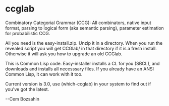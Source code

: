 # ccglab
Combinatory Categorial Grammar (CCG): All combinators, native input format, parsing to logical form (aka semantic parsing), parameter estimation for probabilistic CCG.

All you need is the easy-install.zip. Unzip it in a directory. When you run the revealed script you will get CCGlab/ in that directory if it is a fresh install. Otherwise it will ask you how to upgrade an old CCGlab.

This is Common Lisp code. Easy-installer installs a CL for you (SBCL), and downloads and installs all necesssary files.
If you already have an ANSI Common Lisp, it can work with it too.

Current version is 3.0, use (which-ccglab) in your system to find out if you've got the latest.

--Cem Bozsahin
